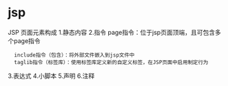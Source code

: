 # jsp
JSP 页面元素构成
	1.静态内容
   2.指令
		page指令：位于jsp页面顶端，且可包含多个page指令
        
      include指令（包含）：将外部文件嵌入到jsp文件中
      taglib指令（标签库）：使用标签库定义新的自定义标签，在JSP页面中启用制定行为
   3.表达式
   4.小脚本
   5.声明
   6.注释
